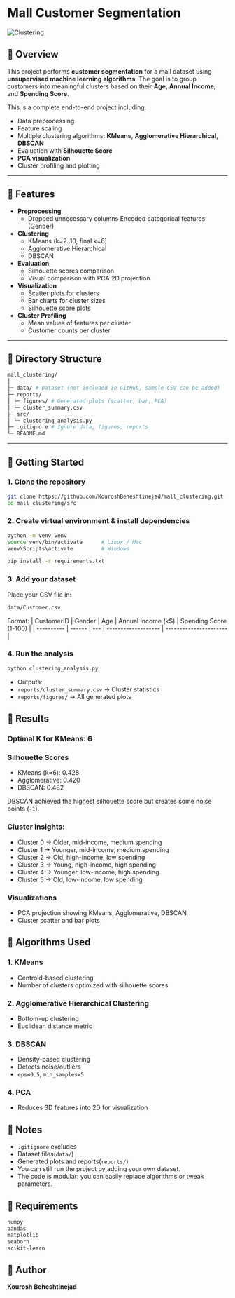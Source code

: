 # Mall Customer Segmentation

![Clustering](https://img.shields.io/badge/Status-Completed-green)

## 🔹 Overview
This project performs **customer segmentation** for a mall dataset using **unsupervised machine learning algorithms**. The goal is to group customers into meaningful clusters based on their **Age**, **Annual Income**, and **Spending Score**.

This is a complete end-to-end project including:
- Data preprocessing
- Feature scaling
- Multiple clustering algorithms: **KMeans**, **Agglomerative Hierarchical**, **DBSCAN**
- Evaluation with **Silhouette Score**
- **PCA visualization**
- Cluster profiling and plotting

---

## 🔹 Features

- **Preprocessing**
  - Dropped unnecessary columns
   Encoded categorical features (Gender)
- **Clustering**
  - KMeans (k=2..10, final k=6)
  - Agglomerative Hierarchical
  - DBSCAN
- **Evaluation**
  - Silhouette scores comparison
  - Visual comparison with PCA 2D projection
- **Visualization**
  - Scatter plots for clusters
  - Bar charts for cluster sizes
  - Silhouette score plots
- **Cluster Profiling**
  - Mean values of features per cluster
  - Customer counts per cluster

---

## 🔹 Directory Structure
```bash
mall_clustering/
│
├─ data/ # Dataset (not included in GitHub, sample CSV can be added)
├─ reports/
│ ├─ figures/ # Generated plots (scatter, bar, PCA)
│ └─ cluster_summary.csv
├─ src/
│ └─ clustering_analysis.py
├─ .gitignore # Ignore data, figures, reports
└─ README.md
```

---

## 🔹 Getting Started

### **1. Clone the repository**
```bash
git clone https://github.com/KouroshBeheshtinejad/mall_clustering.git
cd mall_clustering/src
```

### **2. Create virtual environment & install dependencies**
```bash
python -m venv venv
source venv/bin/activate      # Linux / Mac
venv\Scripts\activate         # Windows

pip install -r requirements.txt
```

### **3. Add your dataset**
Place your CSV file in:
```bash
data/Customer.csv
```

Format:
| CustomerID | Gender | Age | Annual Income (k\$) | Spending Score (1-100) |
| ---------- | ------ | --- | ------------------- | ---------------------- |

### **4. Run the analysis**
```bash
python clustering_analysis.py
```

- Outputs:
 - `reports/cluster_summary.csv` → Cluster statistics
 - `reports/figures/` → All generated plots


## 🔹 Results

### **Optimal K for KMeans: 6**
### **Silhouette Scores**
 - KMeans (k=6): 0.428
 - Agglomerative: 0.420
 - DBSCAN: 0.482

DBSCAN achieved the highest silhouette score but creates some noise points (`-1`).

### **Cluster Insights:**
 - Cluster 0 → Older, mid-income, medium spending
 - Cluster 1 → Younger, mid-income, medium spending
 - Cluster 2 → Old, high-income, low spending
 - Cluster 3 → Young, high-income, high spending
 - Cluster 4 → Younger, low-income, high spending
 - Cluster 5 → Old, low-income, low spending

### **Visualizations**
 - PCA projection showing KMeans, Agglomerative, DBSCAN
 - Cluster scatter and bar plots


## 🔹 Algorithms Used

### 1. **KMeans**
 - Centroid-based clustering
 - Number of clusters optimized with silhouette scores

### 2. **Agglomerative Hierarchical Clustering**
 - Bottom-up clustering
 - Euclidean distance metric

### 3. **DBSCAN**
 - Density-based clustering
 - Detects noise/outliers
 - `eps=0.5`, `min_samples=5`

### 4. **PCA**
 - Reduces 3D features into 2D for visualization


## 🔹 Notes

- `.gitignore` excludes
 - Dataset files(`data/`)
 - Generated plots and reports(`reports/`)
- You can still run the project by adding your own dataset.
- The code is modular: you can easily replace algorithms or tweak parameters.


## 🔹 Requirements
```bash
numpy
pandas
matplotlib
seaborn
scikit-learn
```


## 🔹 Author
**Kourosh Beheshtinejad**
